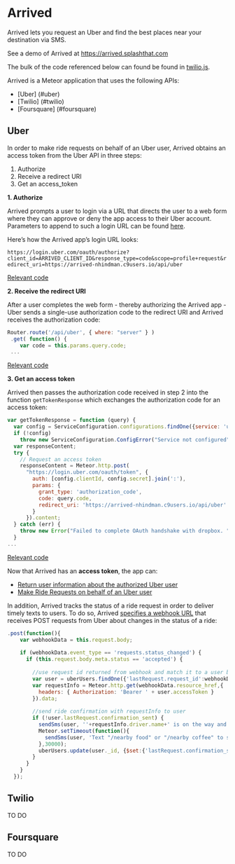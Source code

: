 # Arrived

Arrived lets you request an Uber and find the best places near your destination via SMS.

See a demo of Arrived at https://arrived.splashthat.com

The bulk of the code referenced below can found be found in [twilio.js](https://github.com/nhindman/Arrived/blob/master/server/twillo.js).

Arrived is a Meteor application that uses the following APIs:
* [Uber] (#uber)
* [Twilio] (#twilio)
* [Foursquare] (#foursquare)

## <a name="uber"></a> Uber
In order to make ride requests on behalf of an Uber user, Arrived obtains an access token from the Uber API in three steps:

1. Authorize
2. Receive a redirect URI
3. Get an access_token

**1. Authorize**

Arrived prompts a user to login via a URL that directs the user to a web form where they can approve or deny the app access to their Uber account. Parameters to append to such a login URL can be found [here](https://developer.uber.com/docs/authentication#section-step-one-authorize). 

Here’s how the Arrived app’s login URL looks:

`https://login.uber.com/oauth/authorize?client_id=ARRIVED_CLIENT_ID&response_type=code&scope=profile+request&redirect_uri=https://arrived-nhindman.c9users.io/api/uber`

[Relevant code](https://github.com/nhindman/Arrived/blob/master/server/twillo.js#L235)

**2. Receive the redirect URI**

After a user completes the web form - thereby authorizing the Arrived app - Uber sends a single-use authorization code to the redirect URI and Arrived receives the authorization code:
```javascript
Router.route('/api/uber', { where: "server" } )
 .get( function() {
    var code = this.params.query.code;
 ...
```

[Relevant code](https://github.com/nhindman/Arrived/blob/master/server/twillo.js#L89)

**3. Get an access token**

Arrived then passes the authorization code received in step 2 into the function `getTokenResponse` which exchanges the authorization code for an access token:

```javascript
var getTokenResponse = function (query) {
  var config = ServiceConfiguration.configurations.findOne({service: 'uber'});
  if (!config)
    throw new ServiceConfiguration.ConfigError("Service not configured");
  var responseContent;
  try {
    // Request an access token
    responseContent = Meteor.http.post(
      "https://login.uber.com/oauth/token", {
        auth: [config.clientId, config.secret].join(':'),
        params: {
          grant_type: 'authorization_code',
          code: query.code,
          redirect_uri: 'https://arrived-nhindman.c9users.io/api/uber'
        }
      }).content;
  } catch (err) {
    throw new Error("Failed to complete OAuth handshake with dropbox. " + err.message);
  }
...  
```
[Relevant code](https://github.com/nhindman/Arrived/blob/master/server/twillo.js#L26)

Now that Arrived has an **access token**, the app can:
* [Return user information about the authorized Uber user](https://github.com/nhindman/Arrived/blob/master/server/twillo.js#L63)
* [Make Ride Requests on behalf of an Uber user](https://github.com/nhindman/Arrived/blob/master/server/twillo.js#L220)

In addition, Arrived tracks the status of a ride request in order to deliver timely texts to users. To do so, Arrived [specifies a webhook URL](https://github.com/nhindman/Arrived/blob/master/server/twillo.js#L113) that receives POST requests from Uber about changes in the status of a ride:

```javascript
.post(function(){
    var webhookData = this.request.body;
    
    if (webhookData.event_type == 'requests.status_changed') {
      if (this.request.body.meta.status == 'accepted') {
        
        //use request id returned from webhook and match it to a user based on the request id saved in my app
        var user = uberUsers.findOne({'lastRequest.request_id':webhookData.meta.resource_id});
        var requestInfo = Meteor.http.get(webhookData.resource_href,{
          headers: { Authorization: 'Bearer ' + user.accessToken }
        }).data;
        
        //send ride confirmation with requestInfo to user
        if (!user.lastRequest.confirmation_sent) {
          sendSms(user, ''+requestInfo.driver.name+' is on the way and will arrive in '+requestInfo.eta+'. Look out for a '+requestInfo.vehicle.make+' with the license plate '+requestInfo.vehicle.license_plate+'!');
          Meteor.setTimeout(function(){
            sendSms(user, 'Text "/nearby food" or "/nearby coffee" to see places near your destination');
          },30000);
          uberUsers.update(user._id, {$set:{'lastRequest.confirmation_sent':true}});
        }
      }
    }
  });
```

## <a name="uber"></a> Twilio
TO DO 
## <a name="uber"></a> Foursquare
TO DO
